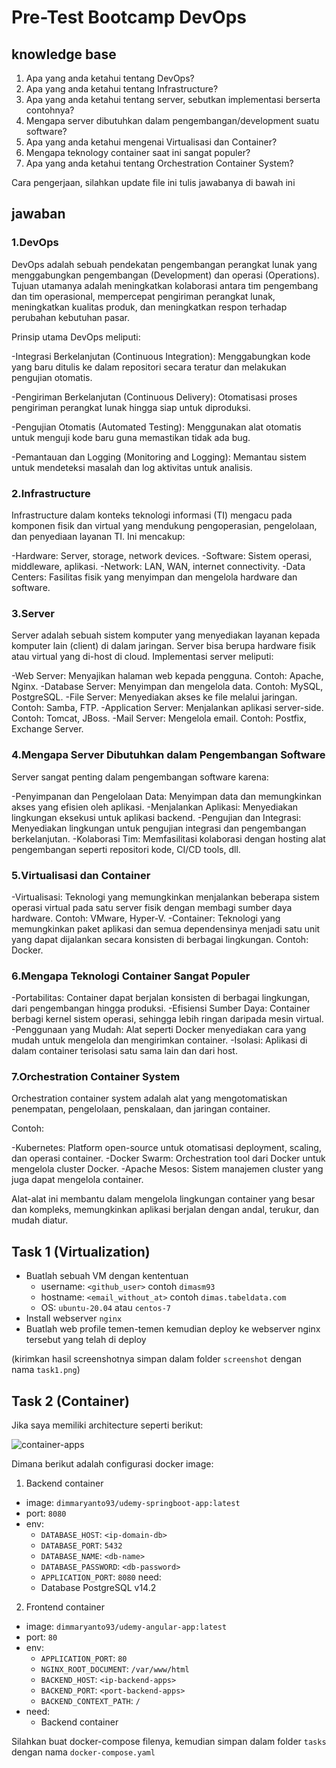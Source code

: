 # Pre-Test Bootcamp DevOps

## knowledge base

1. Apa yang anda ketahui tentang DevOps?
2. Apa yang anda ketahui tentang Infrastructure?
3. Apa yang anda ketahui tentang server, sebutkan implementasi berserta contohnya?
4. Mengapa server dibutuhkan dalam pengembangan/development suatu software?
5. Apa yang anda ketahui mengenai Virtualisasi dan Container?
6. Mengapa teknology container saat ini sangat populer?
7. Apa yang anda ketahui tentang Orchestration Container System?

Cara pengerjaan, silahkan update file ini tulis jawabanya di bawah ini
## jawaban 
### 1.DevOps
DevOps adalah sebuah pendekatan pengembangan perangkat lunak yang menggabungkan pengembangan (Development) dan operasi (Operations). Tujuan utamanya adalah meningkatkan kolaborasi antara tim pengembang dan tim operasional, mempercepat pengiriman perangkat lunak, meningkatkan kualitas produk, dan meningkatkan respon terhadap perubahan kebutuhan pasar.

Prinsip utama DevOps meliputi:

-Integrasi Berkelanjutan (Continuous Integration): Menggabungkan kode yang baru ditulis ke dalam repositori secara teratur dan melakukan pengujian otomatis.

-Pengiriman Berkelanjutan (Continuous Delivery): Otomatisasi proses pengiriman perangkat lunak hingga siap untuk diproduksi.

-Pengujian Otomatis (Automated Testing): Menggunakan alat otomatis untuk menguji kode baru guna memastikan tidak ada bug.

-Pemantauan dan Logging (Monitoring and Logging): Memantau sistem untuk mendeteksi masalah dan log aktivitas untuk analisis.

### 2.Infrastructure
Infrastructure dalam konteks teknologi informasi (TI) mengacu pada komponen fisik dan virtual yang mendukung pengoperasian, pengelolaan, dan penyediaan layanan TI. Ini mencakup:

-Hardware: Server, storage, network devices.
-Software: Sistem operasi, middleware, aplikasi.
-Network: LAN, WAN, internet connectivity.
-Data Centers: Fasilitas fisik yang menyimpan dan mengelola hardware dan software.

### 3.Server
Server adalah sebuah sistem komputer yang menyediakan layanan kepada komputer lain (client) di dalam jaringan. Server bisa berupa hardware fisik atau virtual yang di-host di cloud. Implementasi server meliputi:

-Web Server: Menyajikan halaman web kepada pengguna. Contoh: Apache, Nginx.
-Database Server: Menyimpan dan mengelola data. Contoh: MySQL, PostgreSQL.
-File Server: Menyediakan akses ke file melalui jaringan. Contoh: Samba, FTP.
-Application Server: Menjalankan aplikasi server-side. Contoh: Tomcat, JBoss.
-Mail Server: Mengelola email. Contoh: Postfix, Exchange Server.

### 4.Mengapa Server Dibutuhkan dalam Pengembangan Software
Server sangat penting dalam pengembangan software karena:

-Penyimpanan dan Pengelolaan Data: Menyimpan data dan memungkinkan akses yang efisien oleh aplikasi.
-Menjalankan Aplikasi: Menyediakan lingkungan eksekusi untuk aplikasi backend.
-Pengujian dan Integrasi: Menyediakan lingkungan untuk pengujian integrasi dan pengembangan berkelanjutan.
-Kolaborasi Tim: Memfasilitasi kolaborasi dengan hosting alat pengembangan seperti repositori kode, CI/CD tools, dll.

### 5.Virtualisasi dan Container
-Virtualisasi: Teknologi yang memungkinkan menjalankan beberapa sistem operasi virtual pada satu server fisik dengan membagi sumber daya hardware. 
Contoh: VMware, Hyper-V.
-Container: Teknologi yang memungkinkan paket aplikasi dan semua dependensinya menjadi satu unit yang dapat dijalankan secara konsisten di berbagai lingkungan. Contoh: Docker.

### 6.Mengapa Teknologi Container Sangat Populer
-Portabilitas: Container dapat berjalan konsisten di berbagai lingkungan, dari pengembangan hingga produksi.
-Efisiensi Sumber Daya: Container berbagi kernel sistem operasi, sehingga lebih ringan daripada mesin virtual.
-Penggunaan yang Mudah: Alat seperti Docker menyediakan cara yang mudah untuk mengelola dan mengirimkan container.
-Isolasi: Aplikasi di dalam container terisolasi satu sama lain dan dari host.

### 7.Orchestration Container System
Orchestration container system adalah alat yang mengotomatiskan penempatan, pengelolaan, penskalaan, dan jaringan container. 

Contoh:

-Kubernetes: Platform open-source untuk otomatisasi deployment, scaling, dan operasi container.
-Docker Swarm: Orchestration tool dari Docker untuk mengelola cluster Docker.
-Apache Mesos: Sistem manajemen cluster yang juga dapat mengelola container.

Alat-alat ini membantu dalam mengelola lingkungan container yang besar dan kompleks, memungkinkan aplikasi berjalan dengan andal, terukur, dan mudah diatur.

## Task 1 (Virtualization)

- Buatlah sebuah VM dengan kententuan
  - username: `<github_user>` contoh `dimasm93`
  - hostname: `<email_without_at>` contoh `dimas.tabeldata.com`
  - OS: `ubuntu-20.04` atau `centos-7`
- Install webserver `nginx`
- Buatlah web profile temen-temen kemudian deploy ke webserver nginx tersebut yang telah di deploy
  
(kirimkan hasil screenshotnya simpan dalam folder `screenshot` dengan nama `task1.png`)

## Task 2 (Container)

Jika saya memiliki architecture seperti berikut:

![container-apps](docs/images/01-container.png)

Dimana berikut adalah configurasi docker image:

1. Backend container
  - image: `dimmaryanto93/udemy-springboot-app:latest`
  - port: `8080`
  - env: 
    - `DATABASE_HOST`: `<ip-domain-db>`
    - `DATABASE_PORT`: `5432` 
    - `DATABASE_NAME`: `<db-name>`
    - `DATABASE_PASSWORD`: `<db-password>`
    - `APPLICATION_PORT`: `8080`
  need:
    - Database PostgreSQL v14.2
2. Frontend container
  - image: `dimmaryanto93/udemy-angular-app:latest`
  - port: `80`
  - env:
    - `APPLICATION_PORT`: `80`
    - `NGINX_ROOT_DOCUMENT`: `/var/www/html`
    - `BACKEND_HOST`: `<ip-backend-apps>`
    - `BACKEND_PORT`: `<port-backend-apps>`
    - `BACKEND_CONTEXT_PATH`: `/`
  - need:
    - Backend container

Silahkan buat docker-compose filenya, kemudian simpan dalam folder `tasks` dengan nama `docker-compose.yaml`

